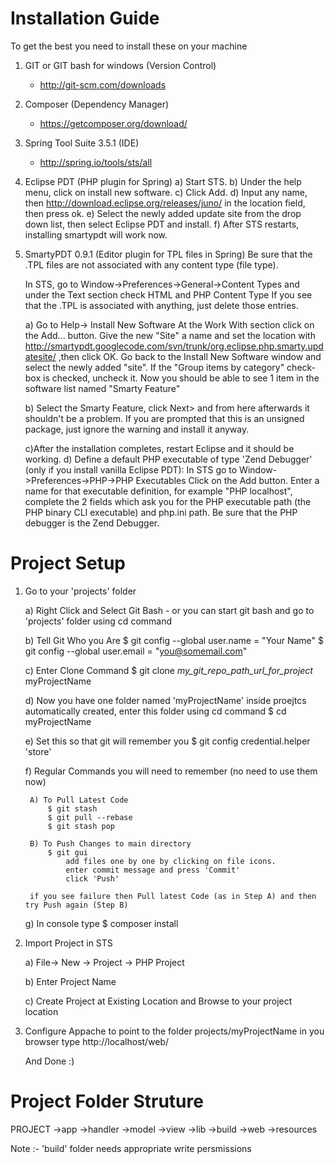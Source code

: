 Installation Guide
==================
To get the best you need to install these on your machine

1) GIT or GIT bash for windows (Version Control)
	- http://git-scm.com/downloads
	
2) Composer (Dependency Manager)
	- https://getcomposer.org/download/
	
3) Spring Tool Suite 3.5.1 (IDE)
	- http://spring.io/tools/sts/all
	
4) Eclipse PDT (PHP plugin for Spring)
	a) Start STS.
	b) Under the help menu, click on install new software.
	c) Click Add.
	d) Input any name, then http://download.eclipse.org/releases/juno/ in the location field, then press ok.
	e) Select the newly added update site from the drop down list, then select Eclipse PDT and install.
	f) After STS restarts, installing smartypdt will work now.

5) SmartyPDT 0.9.1 (Editor plugin for TPL files in Spring)
	Be sure that the .TPL files are not associated with any content type (file type). 
	
	In STS, go to Window->Preferences->General->Content Types and under the Text section check HTML and PHP Content Type If you see that the .TPL is associated with anything, just delete those entries.
	
	a) Go to Help-> Install New Software
	At the Work With section click on the Add... button. Give the new "Site" a name and set the location with http://smartypdt.googlecode.com/svn/trunk/org.eclipse.php.smarty.updatesite/ ,then click OK. Go back to the Install New Software window and select the newly added "site". If the "Group items by category" check-box is checked, uncheck it. Now you should be able to see 1 item in the software list named "Smarty Feature"
	
	b) Select the Smarty Feature, click Next> and from here afterwards it shouldn't be a problem.
	If you are prompted that this is an unsigned package, just ignore the warning and install it anyway.
	
	c)After the installation completes, restart Eclipse and it should be working.
	d) Define a default PHP executable of type 'Zend Debugger' (only if you install vanilla Eclipse PDT):
	In STS go to Window->Preferences->PHP->PHP Executables Click on the Add button. Enter a name for that executable definition, for example "PHP localhost", complete the 2 fields which ask you for the PHP executable path (the PHP binary CLI executable) and php.ini path. Be sure that the PHP debugger is the Zend Debugger.


Project Setup
=============

1) Go to your 'projects' folder
	
	a) Right Click and Select Git Bash
		- or you can start git bash and go to 'projects' folder using cd command
	
	b) Tell Git Who you Are
		$ git config --global user.name = "Your Name"
		$ git config --global user.email = "you@somemail.com"
		
	c) Enter Clone Command
		$ git clone _my_git_repo_path_url_for_project_  myProjectName
	
	d) Now you have one folder named 'myProjectName' inside proejtcs automatically created, 
		enter this folder using cd command
		$ cd myProjectName
		
	e) Set this so that git will remember you
		$ git config credential.helper 'store'
		
	f) Regular Commands you will need to remember (no need to use them now)
		
		A) To Pull Latest Code
			$ git stash
			$ git pull --rebase
			$ git stash pop
		
		B) To Push Changes to main directory
			$ git gui
				add files one by one by clicking on file icons.
				enter commit message and press 'Commit'
				click 'Push'
				
		if you see failure then Pull latest Code (as in Step A) and then try Push again (Step B)
	
	g) In console type 
		$ composer install
		
2) Import Project in STS
	
	a) File-> New -> Project -> PHP Project
	
	b) Enter Project Name
	
	c) Create Project at Existing Location and Browse to your project location

3) Configure Appache to point to the folder projects/myProjectName
	in you browser type
	http://localhost/web/
	
	And Done :)
	

Project Folder Struture
=============
PROJECT
	->app
		->handler
		->model
		->view
	->lib
	->build
	->web
	->resources
	
Note :- 'build' folder needs appropriate write persmissions
	



		
